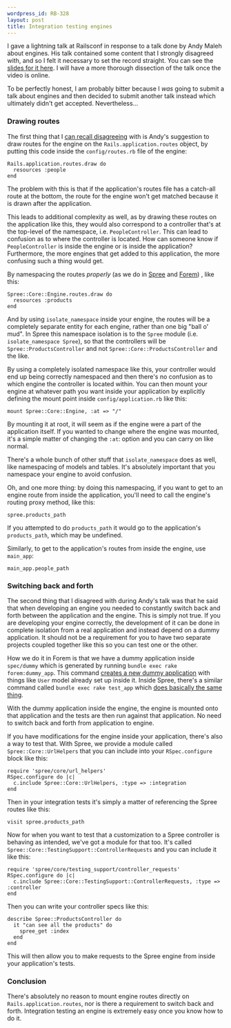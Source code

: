 ```yaml
--- 
wordpress_id: RB-328
layout: post
title: Integration testing engines
---
```


I gave a lightning talk at Railsconf in response to a talk done by Andy Maleh about engines. His talk contained some content that I strongly disagreed with, and so I felt it necessary to set the record straight. You can see the [slides for it here](http://speakerdeck.com/u/radar/p/integration-testing-engines). I will have a more thorough dissection of the talk once the video is online.

To be perfectly honest, I am probably bitter because I *was* going to submit a talk about engines and then decided to submit another talk instead which
ultimately didn't get accepted. Nevertheless...

### Drawing routes

The first thing that I [can recall disagreeing](https://twitter.com/ryanbigg/status/194501115524554754) with is Andy's suggestion to draw routes for the engine on the `Rails.application.routes` object, by putting
this code inside the `config/routes.rb` file of the engine:

    Rails.application.routes.draw do
      resources :people
    end

The problem with this is that if the application's routes file has a catch-all route at the bottom, the route for the engine won't get matched because it is
drawn after the application. 

This leads to additional complexity as well, as by drawing these routes on the application like this, they would also correspond to a controller that's at the
top-level of the namespace, i.e. `PeopleController`. This can lead to confusion as to where the controller is located. How can someone know if `PeopleController` is inside the engine or is inside the application? Furthermore, the more engines that get added to this application, the more confusing such a thing would get.

By namespacing the routes *properly* (as we do in [Spree](https://spreecommerce.com) and [Forem](http://github.com/radar/forem)) , like this:

    Spree::Core::Engine.routes.draw do
      resources :products
    end

And by using `isolate_namespace` inside your engine, the routes will be a completely separate entity for each engine, rather than one big "ball o' mud". In
Spree this namespace isolation is to the `Spree` module (i.e. `isolate_namespace Spree`), so that the controllers will be `Spree::ProductsController` and not
`Spree::Core::ProductsController` and the like.

By using a completely isolated namespace like this, your controller would end up being correctly namespaced and then there's no confusion as to which engine
the controller is located within. You can then mount your engine at whatever path you want inside your application by explicitly defining the mount point
inside `config/application.rb` like this:

    mount Spree::Core::Engine, :at => "/"

By mounting it at root, it will seem as if the engine were a part of the application itself. If you wanted to change where the engine was mounted, it's a
simple matter of changing the `:at`: option and you can carry on like normal.

There's a whole bunch of other stuff that `isolate_namespace` does as well, like namespacing of models and tables. It's absolutely important that you namespace
your engine to avoid confusion.

Oh, and one more thing: by doing this namespacing, if you want to get to an engine route from inside the application, you'll need to call the engine's routing
proxy method, like this:

    spree.products_path

If you attempted to do `products_path` it would go to the application's `products_path`, which may be undefined.

Similarly, to get to the application's routes from inside the engine, use `main_app`:

    main_app.people_path

### Switching back and forth

The second thing that I disagreed with during Andy's talk was that he said that when developing an engine you needed to constantly switch back and forth
between the application and the engine. This is simply not true. If you are developing your engine correctly, the development of it can be done in complete
isolation from a real application and instead depend on a dummy application. It should not be a requirement for you to have two separate projects coupled
together like this so you can test one or the other.

How we do it in Forem is that we have a dummy application inside `spec/dummy` which is generated by running `bundle exec rake forem:dummy_app`. This
command [creates a new dummy application](https://github.com/radar/forem/blob/master/spec/lib/generators/forem/dummy/dummy_generator.rb) with things like
`User` model already set up inside it. Inside Spree, there's a similar command called `bundle exec rake test_app` which [does basically the same thing](https://github.com/spree/spree/blob/master/core/lib/generators/spree/dummy/dummy_generator.rb).

With the dummy application inside the engine, the engine is mounted onto that application and the tests are then run against that application. No need to
switch back and forth from application to engine.

If you have modifications for the engine inside your application, there's also a way to test that. With Spree, we provide a module called
`Spree::Core::UrlHelpers` that you can include into your `RSpec.configure` block like this:

    require 'spree/core/url_helpers'
    RSpec.configure do |c|
      c.include Spree::Core::UrlHelpers, :type => :integration
    end

Then in your integration tests it's simply a matter of referencing the Spree routes like this:

    visit spree.products_path

Now for when you want to test that a customization to a Spree controller is behaving as intended, we've got a module for that too. It's called
`Spree::Core::TestingSupport::ControllerRequests` and you can include it like this:

    require 'spree/core/testing_support/controller_requests'
    RSpec.configure do |c|
      c.include Spree::Core::TestingSupport::ControllerRequests, :type => :controller
    end

Then you can write your controller specs like this:

    describe Spree::ProductsController do
      it "can see all the products" do
        spree_get :index
      end
    end

This will then allow you to make requests to the Spree engine from inside your application's tests.

### Conclusion

There's absolutely no reason to mount engine routes directly on `Rails.application.routes`, nor is there a requirement to switch back and forth. Integration
testing an engine is extremely easy once you know how to do it.
